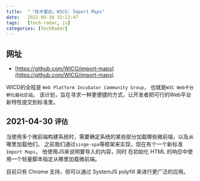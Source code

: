 ```yaml
---
title:  "『技术雷达』WICG: Import Maps"
date:   2021-04-30 15:22:47
tags:   [tech-radar, js]
categories: [TechRadar]
---
```


## 网址

- [https://github.com/WICG/import-maps](https://github.com/WICG/import-maps)

WICD的全程是 `Web Platform Incubator Community Group`， 也就是`W3C Web平台孵化器社区组`。
该计划，旨在寻求一种更便捷的方式，让开发者把可行的Web平台新特性提交到标准里。

## 2021-04-30 `评估`

当使用多个微前端构建系统时，需要确定系统的某些部分加载哪些微前端，以及从哪里加载他们。
之前我们通过`singe-spa`等框架来实现，现在有个一个新标准`Import Maps`，
他使用JS来说明要导入的内容，同时 在初始化 HTML 的响应中使用一个轻量脚本指定从哪里加载微前端。

目前只有 Chrome 支持，但可以通过 SystemJS polyfill 来进行更广泛的应用。
